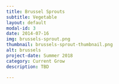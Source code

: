 ```yaml
---
title: Brussel Sprouts
subtitle: Vegetable
layout: default
modal-id: 3
date: 2014-07-16
img: brussels-sprout.png
thumbnail: brussels-sprout-thumbnail.png
alt: brussels
project-date: Summer 2018
category: Current Grow
description: TBD

---
```


